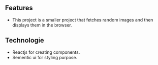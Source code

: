 
## Features
* This project is a smaller project that fetches random images and then displays them in the browser.

## Technologie
* Reactjs for creating components. 
* Sementic ui for styling purpose.

